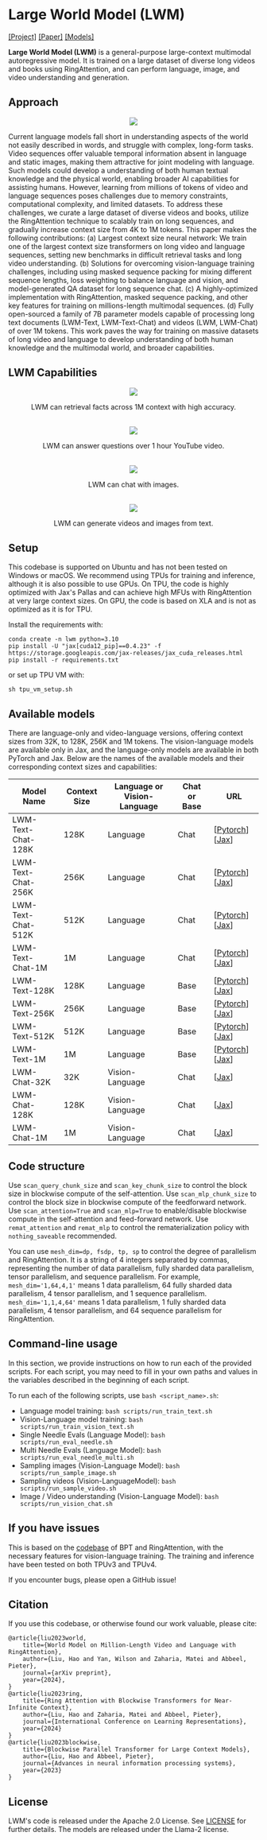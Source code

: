 # Large World Model (LWM)

[[Project]](https://largeworldmodel.github.io/)
[[Paper]](https://arxiv.org/abs/2402.08268)
[[Models]](https://huggingface.co/LargeWorldModel)

**Large World Model (LWM)** is a general-purpose large-context multimodal autoregressive model. It is trained on a large dataset of diverse long videos and books using RingAttention, and can perform language, image, and video understanding and generation.


## Approach

<div align="center">
  <img src="./imgs/data.png"/>
</div>

Current language models fall short in understanding aspects of the world not easily described in words, and struggle with complex, long-form tasks. Video sequences offer valuable temporal information absent in language and static images, making them attractive for joint modeling with language. Such models could develop a understanding of both human textual knowledge and the physical world, enabling broader AI capabilities for assisting humans. However, learning from millions of tokens of video and language sequences poses challenges due to memory constraints, computational complexity, and limited datasets. To address these challenges, we curate a large dataset of diverse videos and books, utilize the RingAttention technique to scalably train on long sequences, and gradually increase context size from 4K to 1M tokens. This paper makes the following contributions: (a) Largest context size neural network: We train one of the largest context size transformers on long video and language sequences, setting new benchmarks in difficult retrieval tasks and long video understanding. (b) Solutions for overcoming vision-language training challenges, including using masked sequence packing for mixing different sequence lengths, loss weighting to balance language and vision, and model-generated QA dataset for long sequence chat. (c) A highly-optimized implementation with RingAttention, masked sequence packing, and other key features for training on millions-length multimodal sequences. (d) Fully open-sourced a family of 7B parameter models capable of processing long text documents (LWM-Text, LWM-Text-Chat) and videos (LWM, LWM-Chat) of over 1M tokens.
This work paves the way for training on massive datasets of long video and language to develop understanding of both human knowledge and the multimodal world, and broader capabilities.

## LWM Capabilities

<div align="center">
  <img src="./imgs/single_needle_1M.png"/>
  <p>
  LWM can retrieval facts across 1M context with high accuracy.
  </p>
</div>

<br />

<div align="center">
  <img src="./imgs/long_video_chat_main.png"/>
  <p>
  LWM can answer questions over 1 hour YouTube video.
  </p>
</div>

<br />

<div align="center">
  <img src="./imgs/image_chat.png"/>
  <p>
  LWM can chat with images.
  </p>
</div>

<br />

<div align="center">
  <img src="./imgs/image_video_gen.png"/>
  <p>
  LWM can generate videos and images from text.
  </p>
</div>


## Setup

This codebase is supported on Ubuntu and has not been tested on Windows or macOS. We recommend using TPUs for training and inference, although it is also possible to use GPUs. On TPU, the code is highly optimized with Jax's Pallas and can achieve high MFUs with RingAttention at very large context sizes. On GPU, the code is based on XLA and is not as optimized as it is for TPU.

Install the requirements with:
```
conda create -n lwm python=3.10
pip install -U "jax[cuda12_pip]==0.4.23" -f https://storage.googleapis.com/jax-releases/jax_cuda_releases.html
pip install -r requirements.txt
```
or set up TPU VM with:
```
sh tpu_vm_setup.sh
```


## Available models

There are language-only and video-language versions, offering context sizes from 32K, to 128K, 256K and 1M tokens. The vision-language models are available only in Jax, and the language-only models are available in both PyTorch and Jax. Below are the names of the available models and their corresponding context sizes and capabilities:

| Model Name         | Context Size | Language or Vision-Language | Chat or Base | URL                                                                                                                                          |
|--------------------|--------------|-----------------------------|--------------|----------------------------------------------------------------------------------------------------------------------------------------------|
| LWM-Text-Chat-128K | 128K         | Language                    | Chat         | [[Pytorch](https://huggingface.co/LargeWorldModel/LWM-Text-Chat-128K)][[Jax](https://huggingface.co/LargeWorldModel/LWM-Text-Chat-128K-Jax)] |
| LWM-Text-Chat-256K | 256K         | Language                    | Chat         | [[Pytorch](https://huggingface.co/LargeWorldModel/LWM-Text-Chat-256K)][[Jax](https://huggingface.co/LargeWorldModel/LWM-Text-Chat-256K-Jax)] |
| LWM-Text-Chat-512K | 512K         | Language                    | Chat         | [[Pytorch](https://huggingface.co/LargeWorldModel/LWM-Text-Chat-512K)][[Jax](https://huggingface.co/LargeWorldModel/LWM-Text-Chat-512K-Jax)] |
| LWM-Text-Chat-1M   | 1M           | Language                    | Chat         | [[Pytorch](https://huggingface.co/LargeWorldModel/LWM-Text-Chat-1M)][[Jax](https://huggingface.co/LargeWorldModel/LWM-Text-Chat-1M-Jax)]     |
| LWM-Text-128K      | 128K         | Language                    | Base         | [[Pytorch](https://huggingface.co/LargeWorldModel/LWM-Text-128K)][[Jax](https://huggingface.co/LargeWorldModel/LWM-Text-128K-Jax)]           |
| LWM-Text-256K      | 256K         | Language                    | Base         | [[Pytorch](https://huggingface.co/LargeWorldModel/LWM-Text-256K)][[Jax](https://huggingface.co/LargeWorldModel/LWM-Text-256K-Jax)]           |
| LWM-Text-512K      | 512K         | Language                    | Base         | [[Pytorch](https://huggingface.co/LargeWorldModel/LWM-Text-512K)][[Jax](https://huggingface.co/LargeWorldModel/LWM-Text-512K-Jax)]           |
| LWM-Text-1M        | 1M           | Language                    | Base         | [[Pytorch](https://huggingface.co/LargeWorldModel/LWM-Text-1M)][[Jax](https://huggingface.co/LargeWorldModel/LWM-Text-1M-Jax)]               |
| LWM-Chat-32K       | 32K          | Vision-Language             | Chat         | [[Jax](https://huggingface.co/LargeWorldModel/LWM-32K-Jax)]                                                                                  |
| LWM-Chat-128K      | 128K         | Vision-Language             | Chat         | [[Jax](https://huggingface.co/LargeWorldModel/LWM-128K-Jax)]                                                                                 |
| LWM-Chat-1M        | 1M           | Vision-Language             | Chat         | [[Jax](https://huggingface.co/LargeWorldModel/LWM-1M-Jax)]                                                                                   |


## Code structure
Use `scan_query_chunk_size` and `scan_key_chunk_size` to control the block size in blockwise compute of the self-attention. Use `scan_mlp_chunk_size` to control the block size in blockwise compute of the feedforward network. Use `scan_attention=True` and `scan_mlp=True` to enable/disable blockwise compute in the self-attention and feed-forward network. Use `remat_attention` and `remat_mlp` to control the rematerialization policy with `nothing_saveable` recommended.

You can use `mesh_dim=dp, fsdp, tp, sp` to control the degree of parallelism and RingAttention. It is a string of 4 integers separated by commas, representing the number of data parallelism, fully sharded data parallelism, tensor parallelism, and sequence parallelism.
For example, `mesh_dim='1,64,4,1'` means 1 data parallelism, 64 fully sharded data parallelism, 4 tensor parallelism, and 1 sequence parallelism. `mesh_dim='1,1,4,64'` means 1 data parallelism, 1 fully sharded data parallelism, 4 tensor parallelism, and 64 sequence parallelism for RingAttention.


## Command-line usage
In this section, we provide instructions on how to run each of the provided scripts. For each script, you may need to fill in your own paths and values in the variables described in the beginning of each script.

To run each of the following scripts, use `bash <script_name>.sh`:
- Language model training: `bash scripts/run_train_text.sh`
- Vision-Language model training: `bash scripts/run_train_vision_text.sh`
- Single Needle Evals (Language Model): `bash scripts/run_eval_needle.sh`
- Multi Needle Evals (Language Model): `bash scripts/run_eval_needle_multi.sh`
- Sampling images (Vision-Language Model): `bash scripts/run_sample_image.sh`
- Sampling videos (Vision-LanguageModel): `bash scripts/run_sample_video.sh`
- Image / Video understanding (Vision-Language Model): `bash scripts/run_vision_chat.sh`


## If you have issues

This is based on the [codebase](https://github.com/lhao499/ring-attention) of BPT and RingAttention, with the necessary features for vision-language training. The training and inference have been tested on both TPUv3 and TPUv4.

If you encounter bugs, please open a GitHub issue!


## Citation

If you use this codebase, or otherwise found our work valuable, please cite:

```
@article{liu2023world,
    title={World Model on Million-Length Video and Language with RingAttention},
    author={Liu, Hao and Yan, Wilson and Zaharia, Matei and Abbeel, Pieter},
    journal={arXiv preprint},
    year={2024},
}
@article{liu2023ring,
    title={Ring Attention with Blockwise Transformers for Near-Infinite Context},
    author={Liu, Hao and Zaharia, Matei and Abbeel, Pieter},
    journal={International Conference on Learning Representations},
    year={2024}
}
@article{liu2023blockwise,
    title={Blockwise Parallel Transformer for Large Context Models},
    author={Liu, Hao and Abbeel, Pieter},
    journal={Advances in neural information processing systems},
    year={2023}
}
```

## License

LWM's code is released under the Apache 2.0 License. See [LICENSE](https://github.com/LargeWorldModel/lwm/blob/main/LICENSE) for further details. The models are released under the Llama-2 license.
